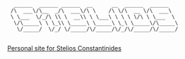```
  ______  ______ ______  __      __  ______  ______   
 /\  ___\/\__  _/\  ___\/\ \    /\ \/\  __ \/\  ___\  
 \ \___  \/_/\ \\ \  __\\ \ \___\ \ \ \ \/\ \ \___  \ 
  \/\_____\ \ \_\\ \_____\ \_____\ \_\ \_____\/\_____\
   \/_____/  \/_/ \/_____/\/_____/\/_/\/_____/\/_____/                                                  
                                                                                                           
```

[Personal site for Stelios Constantinides](https://www.steliosconstantinides.com)
